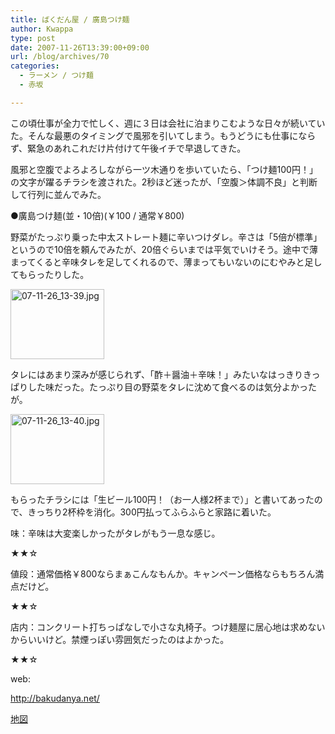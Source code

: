 ```yaml
---
title: ばくだん屋 / 廣島つけ麺
author: Kwappa
type: post
date: 2007-11-26T13:39:00+09:00
url: /blog/archives/70
categories:
  - ラーメン / つけ麺
  - 赤坂

---
```

この頃仕事が全力で忙しく、週に３日は会社に泊まりこむような日々が続いていた。そんな最悪のタイミングで風邪を引いてしまう。もうどうにも仕事にならず、緊急のあれこれだけ片付けて午後イチで早退してきた。
  
風邪と空腹でよろよろしながら一ツ木通りを歩いていたら、「つけ麺100円！」の文字が躍るチラシを渡された。2秒ほど迷ったが、「空腹＞体調不良」と判断して行列に並んでみた。
  
●廣島つけ麺(並・10倍)(￥100 / 通常￥800)
  
野菜がたっぷり乗った中太ストレート麺に辛いつけダレ。辛さは「5倍が標準」というので10倍を頼んでみたが、20倍ぐらいまでは平気でいけそう。途中で薄まってくると辛味タレを足してくれるので、薄まってもいないのにむやみと足してもらったりした。
  
<a href="http://akasakalunch.up.seesaa.net/image/07-11-26_13-39.jpg" target="_blank" rel="noopener noreferrer"><img src="http://akasakalunch.up.seesaa.net/image/07-11-26_13-39-thumbnail2.jpg" border="0" alt="07-11-26_13-39.jpg" width="150" height="112" /></a>
  
タレにはあまり深みが感じられず、「酢＋醤油＋辛味！」みたいなはっきりきっぱりした味だった。たっぷり目の野菜をタレに沈めて食べるのは気分よかったが。
  
<a href="http://akasakalunch.up.seesaa.net/image/07-11-26_13-40.jpg" target="_blank" rel="noopener noreferrer"><img src="http://akasakalunch.up.seesaa.net/image/07-11-26_13-40-thumbnail2.jpg" border="0" alt="07-11-26_13-40.jpg" width="150" height="112" /></a>
  
もらったチラシには「生ビール100円！（お一人様2杯まで）」と書いてあったので、きっちり2杯枠を消化。300円払ってふらふらと家路に着いた。
  
味：辛味は大変楽しかったがタレがもう一息な感じ。
  
★★☆
  
値段：通常価格￥800ならまぁこんなもんか。キャンペーン価格ならもちろん満点だけど。
  
★★☆
  
店内：コンクリート打ちっぱなしで小さな丸椅子。つけ麺屋に居心地は求めないからいいけど。禁煙っぽい雰囲気だったのはよかった。
  
★★☆
  
web:
  
http://bakudanya.net/
  
<a href="http://maps.google.co.jp/maps?f=q&hl=ja&geocode=&q=%E8%B5%A4%E5%9D%823-13-16&sll=35.672132,139.736223&sspn=0.012498,0.023174&ie=UTF8&ll=35.673526,139.737296&spn=0.012498,0.023174&z=16&iwloc=addr" target="_blank" rel="noopener noreferrer">地図</a>
